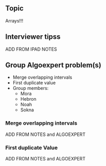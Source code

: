 
## Topic 
Arrays!!!


## Interviewer tipss
ADD FROM IPAD NOTES


## Group Algoexpert problem(s)
- Merge overlapping intervals
- First duplicate value
- Group members:
  - Mora
  - Hebron 
  - Noah
  - Sokna



### Merge overlapping intervals 

ADD FROM NOTES and ALGOEXPERT

### First duplicate Value

ADD FROM NOTES and ALGOEXPERT
